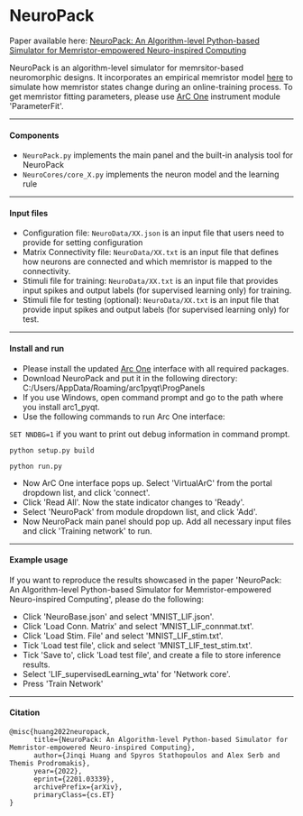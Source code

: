 # NeuroPack
Paper available here: [NeuroPack: An Algorithm-level Python-based Simulator for Memristor-empowered Neuro-inspired Computing](https://arxiv.org/abs/2201.03339)

NeuroPack is an algorithm-level simulator for memrsitor-based neuromorphic designs. It incorporates an empirical memristor model [here](https://arxiv.org/abs/1703.01167) to simulate how memristor states change during an online-training process.
To get memristor fitting parameters, please use [ArC One](https://github.com/arc-instruments/arc1_pyqt) instrument module 'ParameterFit'.

---
#### Components
 - `NeuroPack.py` implements the main panel and the built-in analysis tool for NeuroPack
 - `NeuroCores/core_X.py` implements the neuron model and the learning rule

---
#### Input files
 - Configuration file: `NeuroData/XX.json` is an input file that users need to provide for setting configuration
 - Matrix Connectivity file: `NeuroData/XX.txt` is an input file that defines how neurons are connected and which memristor is mapped to the connectivity.
 - Stimuli file for training: `NeuroData/XX.txt` is an input file that provides input spikes and output labels (for supervised learning only) for training.
 - Stimuli file for testing (optional): `NeuroData/XX.txt` is an input file that provide input spikes and output labels (for supervised learning only) for test.

---
#### Install and run
 - Please install the updated [Arc One](https://github.com/hjq310/arc1_pyqt) interface with all required packages.
 - Download NeuroPack and put it in the following directory:
C:/Users/AppData/Roaming/arc1pyqt\ProgPanels
 - If you use Windows, open command prompt and go to the path where you install arc1_pyqt.
 - Use the following commands to run Arc One interface:

 `SET NNDBG=1` if you want to print out debug information in command prompt.

 `python setup.py build`

 `python run.py`
 - Now ArC One interface pops up. Select 'VirtualArC' from the portal dropdown list, and click 'connect'.
 - Click 'Read All'. Now the state indicator changes to 'Ready'.
 - Select 'NeuroPack' from module dropdown list, and click 'Add'.
 - Now NeuroPack main panel should pop up. Add all necessary input files and click 'Training network' to run.
---
#### Example usage
If you want to reproduce the results showcased in the paper 'NeuroPack: An Algorithm-level Python-based Simulator for Memristor-empowered Neuro-inspired Computing', please do the following:
 - Click 'NeuroBase.json' and select 'MNIST_LIF.json'.
 - Click 'Load Conn. Matrix' and select 'MNIST_LIF_connmat.txt'.
 - Click 'Load Stim. File' and select 'MNIST_LIF_stim.txt'.
 - Tick 'Load test file', click and select 'MNIST_LIF_test_stim.txt'.
 - Tick 'Save to', click 'Load test file', and create a file to store inference results.
 - Select 'LIF_supervisedLearning_wta' for 'Network core'.
 - Press 'Train Network'
---
#### Citation
```
@misc{huang2022neuropack,
      title={NeuroPack: An Algorithm-level Python-based Simulator for Memristor-empowered Neuro-inspired Computing},
      author={Jinqi Huang and Spyros Stathopoulos and Alex Serb and Themis Prodromakis},
      year={2022},
      eprint={2201.03339},
      archivePrefix={arXiv},
      primaryClass={cs.ET}
}
```
